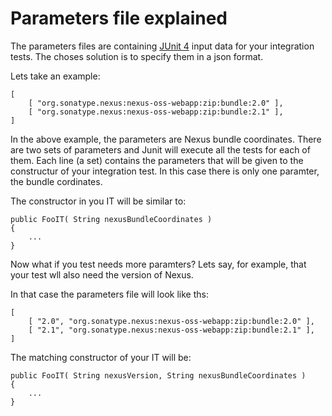 Parameters file explained
=========================

The parameters files are containing [JUnit 4](http://junit.org/junit/javadoc/4.4/org/junit/runners/Parameterized.html) input data for your integration tests. The choses solution is to specify them in a json format.

Lets take an example:

    [
        [ "org.sonatype.nexus:nexus-oss-webapp:zip:bundle:2.0" ],
        [ "org.sonatype.nexus:nexus-oss-webapp:zip:bundle:2.1" ],
    ]

In the above example, the parameters are Nexus bundle coordinates.
There are two sets of parameters and Junit will execute all the tests for each of them.
Each line (a set) contains the parameters that will be given to the constructur of your integration test. In this case there is only one paramter, the bundle cordinates.

The constructor in you IT will be similar to:

    public FooIT( String nexusBundleCoordinates )
    {
        ...
    }

Now what if you test needs more paramters? Lets say, for example, that your test wll also need the version of Nexus.

In that case the parameters file will look like ths:

    [
        [ "2.0", "org.sonatype.nexus:nexus-oss-webapp:zip:bundle:2.0" ],
        [ "2.1", "org.sonatype.nexus:nexus-oss-webapp:zip:bundle:2.1" ],
    ]

The matching constructor of your IT will be:

    public FooIT( String nexusVersion, String nexusBundleCoordinates )
    {
        ...
    }